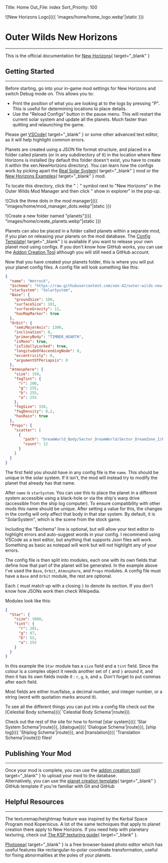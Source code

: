 Title: Home
Out_File: index
Sort_Priority: 100

![New Horizons Logo]({{ 'images/home/home_logo.webp'|static }})

# Outer Wilds New Horizons
___
        
This is the official documentation for [New Horizons](https://github.com/xen-42/outer-wilds-new-horizons){ target="_blank" }

## Getting Started
___

Before starting, go into your in-game mod settings for New Horizons and switch Debug mode on. This allows you to:

- Print the position of what you are looking at to the logs by pressing "P". This is useful for determining locations to place details.
- Use the "Reload Configs" button in the pause menu. This will restart the current solar system and update all the planets. Much faster than quitting and relaunching the game.

Please get [VSCode](https://code.visualstudio.com/){ target="_blank" } or some other advanced text editor, as it will help highlight common errors.

Planets are created using a JSON file format structure, and placed in a folder called planets (or in any subdirectory of it) in the location where New Horizons is installed (by default this folder doesn't exist, you have to create it within the xen.NewHorizons directory). You can learn how the configs work by picking apart the [Real Solar System](https://github.com/xen-42/outer-wilds-real-solar-system){ target="_blank" } mod or the [New Horizons Examples](https://github.com/xen-42/ow-new-horizons-examples){ target="_blank" } mod.

To locate this directory, click the "⋮" symbol next to "New Horizons" in the Outer Wilds Mod Manager and then click "
show in explorer" in the pop-up.

![Click the three dots in the mod manager]({{ "images/home/mod_manager_dots.webp"|static }})

![Create a new folder named "planets"]({{ "images/home/create_planets.webp"|static }})

Planets can also be placed in a folder called planets within a separate mod, if you plan on releasing your planets on the mod database. The [Config Template](https://github.com/xen-42/ow-new-horizons-config-template){ target="_blank" } is available if you want to release your own planet mod using configs. If you don't know how GitHub works, you can use the [Addon Creation Tool](https://outerwildsmods.com/custom-worlds/create/) although you will still need a GitHub account.

Now that you have created your planets folder, this is where you will put your planet config files. A config file will
look something like this:

```json
{
  "name": "Wetrock",
  "$schema": "https://raw.githubusercontent.com/xen-42/outer-wilds-new-horizons/master/NewHorizons/schema.json",
  "starSystem": "SolarSystem",
  "Base": {
    "groundSize": 100,
    "surfaceSize": 101,
    "surfaceGravity": 12,
    "hasMapMarker": true
  },
  "Orbit": {
    "semiMajorAxis": 1300,
    "inclination": 0,
    "primaryBody": "TIMBER_HEARTH",
    "isMoon": true,
    "isTidallyLocked": true,
    "longitudeOfAscendingNode": 0,
    "eccentricity": 0,
    "argumentOfPeriapsis": 0
  },
  "Atmosphere": {
    "size": 150,
    "fogTint": {
      "r": 200,
      "g": 255,
      "b": 255,
      "a": 255
    },
    "fogSize": 150,
    "fogDensity": 0.2,
    "hasRain": true
  },
  "Props": {
    "scatter": [
      {
        "path": "DreamWorld_Body/Sector_DreamWorld/Sector_DreamZone_1/Props_DreamZone_1/OtherComponentsGroup/Trees_Z1/DreamHouseIsland/Tree_DW_M_Var",
        "count": 12
      }
    ]
  }
}
```

The first field you should have in any config file is the `name`. This should be unique in the solar system. If it
isn't, the mod will instead try to modify the planet that already has that name.

After `name` is `starSystem`. You can use this to place the planet in a different system accessible using a black-hole or via the ship's warp drive (accessible from the ship log computer). To ensure compatibility with other mods this name should be unique. After setting a value for this, the changes in the config will only affect that body in that star system. By default, it is "SolarSystem", which is the scene from the stock game.

Including the "$schema" line is optional, but will allow your text editor to highlight errors and auto-suggest words in your config. I recommend using VSCode as a text editor, but anything that supports Json files will work. Something as basic as notepad will work but will not highlight any of your errors.

The config file is then split into modules, each one with its own fields that define how that part of the planet will be generated. In the example above I've used the `Base`, `Orbit`, `Atmosphere`, and `Props` modules. A config file must have a `Base` and `Orbit` module, the rest are optional.

Each `{` must match up with a closing `}` to denote its section. If you don't know how JSONs work then check Wikipedia.

Modules look like this:

```json
{
  "Star": {
    "size": 3000,
    "tint": {
      "r": 201,
      "g": 87,
      "b": 55,
      "a": 255
    }
  }
}
```

In this example the `Star` module has a `size` field and a `tint` field. Since the colour is a complex object it needs
another set of `{` and `}` around it, and then it has its own fields inside it : `r`, `g`, `b`, and `a`. Don't forget to put
commas after each field.

Most fields are either true/false, a decimal number, and integer number, or a string (word with quotation marks around
it).

To see all the different things you can put into a config file check out the [Celestial Body schema]({{ 'Celestial Body Schema'|route}}).

Check out the rest of the site for how to format [star system]({{ 'Star System Schema'|route}}), [dialogue]({{ 'Dialogue Schema'|route}}), [ship log]({{ 'Shiplog Schema'|route}}), and [translation]({{ 'Translation Schema'|route}}) files!

## Publishing Your Mod
___

Once your mod is complete, you can use the [addon creation tool](https://outerwildsmods.com/custom-worlds/create/){ target="_blank" } to upload your mod to the database.  
Alternatively, you can use the [planet creation template](https://github.com/xen-42/ow-new-horizons-config-template#readme){ target="_blank" } GitHub template if you're familiar with Git and GitHub

## Helpful Resources
___

The texturemap/heightmap feature was inspired by the Kerbal Space Program mod Kopernicus. A lot of the same techniques that apply to
planet creation there apply to New Horizons. If you need help with planetary texturing, check out [The KSP texturing guide](https://forum.kerbalspaceprogram.com/index.php?/topic/165285-planetary-texturing-guide-repository/){ target="_blank" }.

[Photopea](https://www.photopea.com/){ target="_blank" } is a free browser-based photo editor which has useful features like
rectangular-to-polar coordinate transformation, useful for fixing abnormalities at the poles of your planets. 